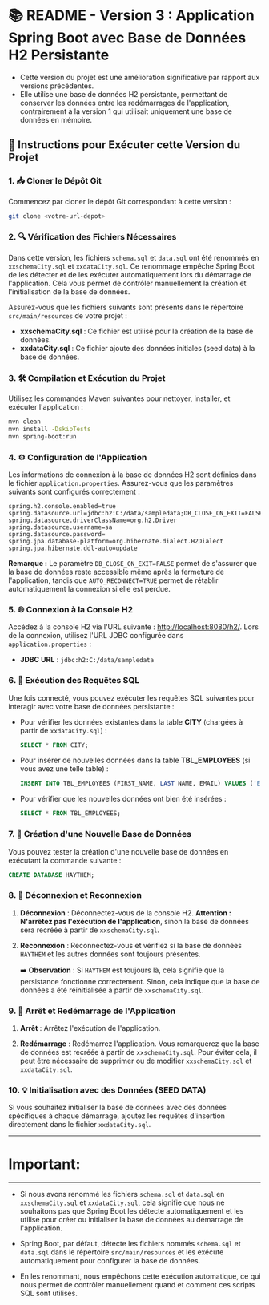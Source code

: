 # 📚 README - Version 3 : Application Spring Boot avec Base de Données H2 Persistante

- Cette version du projet est une amélioration significative par rapport aux versions précédentes. 
- Elle utilise une base de données H2 persistante, permettant de conserver les données entre les redémarrages de l'application, contrairement à la version 1  qui utilisait uniquement  une base de données en mémoire.

## 🚀 Instructions pour Exécuter cette Version du Projet

### 1. 📥 Cloner le Dépôt Git

Commencez par cloner le dépôt Git correspondant à cette version :

```bash
git clone <votre-url-depot>
```

### 2. 🔍 Vérification des Fichiers Nécessaires

Dans cette version, les fichiers `schema.sql` et `data.sql` ont été renommés en `xxschemaCity.sql` et `xxdataCity.sql`. Ce renommage empêche Spring Boot de les détecter et de les exécuter automatiquement lors du démarrage de l'application. Cela vous permet de contrôler manuellement la création et l'initialisation de la base de données.

Assurez-vous que les fichiers suivants sont présents dans le répertoire `src/main/resources` de votre projet :

- **xxschemaCity.sql** : Ce fichier est utilisé pour la création de la base de données.
- **xxdataCity.sql** : Ce fichier ajoute des données initiales (seed data) à la base de données.

### 3. 🛠️ Compilation et Exécution du Projet

Utilisez les commandes Maven suivantes pour nettoyer, installer, et exécuter l'application :

```bash
mvn clean
mvn install -DskipTests
mvn spring-boot:run
```

### 4. ⚙️ Configuration de l'Application

Les informations de connexion à la base de données H2 sont définies dans le fichier `application.properties`. Assurez-vous que les paramètres suivants sont configurés correctement :

```properties
spring.h2.console.enabled=true
spring.datasource.url=jdbc:h2:C:/data/sampledata;DB_CLOSE_ON_EXIT=FALSE;AUTO_RECONNECT=TRUE
spring.datasource.driverClassName=org.h2.Driver
spring.datasource.username=sa
spring.datasource.password=   
spring.jpa.database-platform=org.hibernate.dialect.H2Dialect
spring.jpa.hibernate.ddl-auto=update
```

**Remarque :** Le paramètre `DB_CLOSE_ON_EXIT=FALSE` permet de s'assurer que la base de données reste accessible même après la fermeture de l'application, tandis que `AUTO_RECONNECT=TRUE` permet de rétablir automatiquement la connexion si elle est perdue.

### 5. 🌐 Connexion à la Console H2

Accédez à la console H2 via l'URL suivante : [http://localhost:8080/h2/](http://localhost:8080/h2/). Lors de la connexion, utilisez l'URL JDBC configurée dans `application.properties` :

- **JDBC URL** : `jdbc:h2:C:/data/sampledata`

### 6. 🔎 Exécution des Requêtes SQL

Une fois connecté, vous pouvez exécuter les requêtes SQL suivantes pour interagir avec votre base de données persistante :

- Pour vérifier les données existantes dans la table **CITY** (chargées à partir de `xxdataCity.sql`) :

  ```sql
  SELECT * FROM CITY;
  ```

- Pour insérer de nouvelles données dans la table **TBL_EMPLOYEES** (si vous avez une telle table) :

  ```sql
  INSERT INTO TBL_EMPLOYEES (FIRST_NAME, LAST NAME, EMAIL) VALUES ('Emily', 'Clark', 'emily.clark@example.com');
  ```

- Pour vérifier que les nouvelles données ont bien été insérées :

  ```sql
  SELECT * FROM TBL_EMPLOYEES;
  ```

### 7. 🎯 Création d'une Nouvelle Base de Données

Vous pouvez tester la création d'une nouvelle base de données en exécutant la commande suivante :

```sql
CREATE DATABASE HAYTHEM;
```

### 8. 🔄 Déconnexion et Reconnexion

1. **Déconnexion** : Déconnectez-vous de la console H2. **Attention : N'arrêtez pas l'exécution de l'application**, sinon la base de données sera recréée à partir de `xxschemaCity.sql`.

2. **Reconnexion** : Reconnectez-vous et vérifiez si la base de données `HAYTHEM` et les autres données sont toujours présentes.

   ➡️ **Observation** : Si `HAYTHEM` est toujours là, cela signifie que la persistance fonctionne correctement. Sinon, cela indique que la base de données a été réinitialisée à partir de `xxschemaCity.sql`.

### 9. 🛑 Arrêt et Redémarrage de l'Application

1. **Arrêt** : Arrêtez l'exécution de l'application.

2. **Redémarrage** : Redémarrez l'application. Vous remarquerez que la base de données est recréée à partir de `xxschemaCity.sql`. Pour éviter cela, il peut être nécessaire de supprimer ou de modifier `xxschemaCity.sql` et `xxdataCity.sql`.

### 10. 💡 Initialisation avec des Données (SEED DATA)

Si vous souhaitez initialiser la base de données avec des données spécifiques à chaque démarrage, ajoutez les requêtes d'insertion directement dans le fichier `xxdataCity.sql`.

----
# Important:
----

- Si nous avons renommé les fichiers `schema.sql` et `data.sql` en `xxschemaCity.sql` et `xxdataCity.sql`, cela signifie que nous ne souhaitons pas que Spring Boot les détecte automatiquement et les utilise pour créer ou initialiser la base de données au démarrage de l'application.

- Spring Boot, par défaut, détecte les fichiers nommés `schema.sql` et `data.sql` dans le répertoire `src/main/resources` et les exécute automatiquement pour configurer la base de données.
- En les renommant, nous empêchons cette exécution automatique, ce qui nous permet de contrôler manuellement quand et comment ces scripts SQL sont utilisés.
